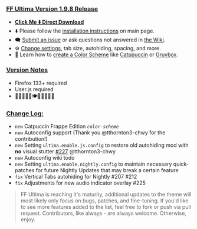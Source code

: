 ### <ins> FF Ultima Version 1.9.8 Release
- **[Click Me ⬇️ Direct Download](https://github.com/soulhotel/FF-ULTIMA/releases/download/1.9.8/ffultima1.9.8.zip)**
- ⬇️ Please follow the [installation instructions](https://github.com/soulhotel/FF-ULTIMA#installation) on main page.
- 🗨️ [Submit an issue](https://github.com/soulhotel/FF-ULTIMA/issues/new/choose) or ask questions not answered in [the Wiki](https://github.com/soulhotel/FF-ULTIMA/wiki).
- ⚙️ [Change settings](https://github.com/soulhotel/FF-ULTIMA/wiki/Settings), tab size, autohiding, spacing, and more.
- 🎨 Learn how to [create a Color Scheme](https://github.com/soulhotel/FF-ULTIMA/wiki/Create-a-Color-Scheme) like [Catppuccin](https://github.com/soulhotel/FF-ULTIMA/blob/next-release/theme/color-schemes/catppuccin/readme.md) or [Gruvbox](https://github.com/soulhotel/FF-ULTIMA/blob/next-release/theme/color-schemes/gruvbox-light/readme.md).

### <ins> Version Notes
- Firefox 133+ required
- User.js required
- 🎊🎆🎉🍰🦃🍽️🙏🎁🎉🎆🎊

### <ins> Change Log:
- `new` Catpuccin Frappe Edition *`color-scheme`*
- `new` Autoconfig support (Thank you @tthornton3-chwy for the contribution!)
- `new` Setting `ultima.enable.js.config` to restore old autohiding mod with **no** visual stutter [#227](https://github.com/soulhotel/FF-ULTIMA/pull/227) @tthornton3-chwy
- `new` Autoconfig wiki todo
- `new` Setting `ultima.enable.nightly.config` to maintain necessary quick-patches for future Nightly Updates that may break a certain feature
- `fix` Vertical Tabs autohiding for Nightly #207 #212
- `fix` Adjustments for new audio indicator overlay #225

> FF Ultima is reaching it's maturity, additional updates to the theme will most likely only focus on bugs, patches, and fine-tuning. If you'd like to see more features added to the list, feel free to fork or push via pull request. Contributors, like always - are always welcome. Otherwise, enjoy.
